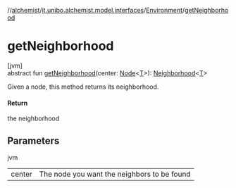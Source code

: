 //[alchemist](../../../index.md)/[it.unibo.alchemist.model.interfaces](../index.md)/[Environment](index.md)/[getNeighborhood](get-neighborhood.md)

# getNeighborhood

[jvm]\
abstract fun [getNeighborhood](get-neighborhood.md)(center: [Node](../-node/index.md)<[T](../-node/index.md)>): [Neighborhood](../-neighborhood/index.md)<[T](../-node/index.md)>

Given a node, this method returns its neighborhood.

#### Return

the neighborhood

## Parameters

jvm

| | |
|---|---|
| center | The node you want the neighbors to be found |
